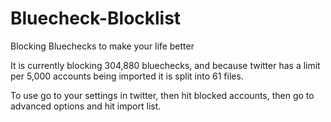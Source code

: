# Bluecheck-Blocklist
Blocking Bluechecks to make your life better

It is currently blocking 304,880 bluechecks, and because twitter has a limit per 5,000 accounts being imported it is split into 61 files.

To use go to your settings in twitter, then hit blocked accounts, then go to advanced options and hit import list.
